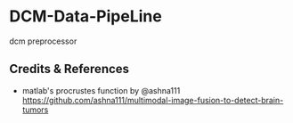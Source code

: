 # DCM-Data-PipeLine
dcm preprocessor


## Credits & References
- matlab's procrustes function by @ashna111 https://github.com/ashna111/multimodal-image-fusion-to-detect-brain-tumors

